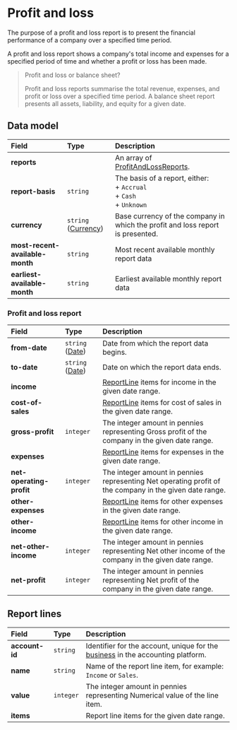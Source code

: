 # Profit and loss

The purpose of a profit and loss report is to present the financial performance of a company over a specified time period.

A profit and loss report shows a company's total income and expenses for a specified period of time and whether a profit or loss has been made.

> 
> Profit and loss or balance sheet?
> 
> Profit and loss reports summarise the total revenue, expenses, and profit or loss over a specified time period. A balance sheet report presents all assets, liability, and equity for a given date.

## Data model

| Field | Type | Description |
| :- | :- | :- |
| **reports** |     | An array of [ProfitAndLossReports](#profit-and-loss-report). |
| **report-basis** | `string` | The basis of a report, either:  <br>\+ `Accrual`  <br>\+ `Cash`  <br>\+ `Unknown` |
| **currency** | `string` ([Currency](/data-model/shared/currency/)) | Base currency of the company in which the profit and loss report is presented. |
| **most-recent-available-month** | `string` | Most recent available monthly report data |
| **earliest-available-month** | `string` | Earliest available monthly report data |

### Profit and loss report

| Field | Type | Description |
| :- | :- | :- |
| **from-date** | `string` ([Date](/data-model/shared/date/)) | Date from which the report data begins. |
| **to-date** | `string` ([Date](/data-model/shared/date/)) | Date on which the report data ends. |
| **income** |     | [ReportLine](#report-lines) items for income in the given date range. |
| **cost-of-sales** |     | [ReportLine](#report-lines) items for cost of sales in the given date range. |
| **gross-profit** | `integer` | The integer amount in pennies representing Gross profit of the company in the given date range. |
| **expenses** |     | [ReportLine](#report-lines) items for expenses in the given date range. |
| **net-operating-profit** | `integer` | The integer amount in pennies representing Net operating profit of the company in the given date range. |
| **other-expenses** |     | [ReportLine](#report-lines) items for other expenses in the given date range. |
| **other-income** |     | [ReportLine](#report-lines) items for other income in the given date range. |
| **net-other-income** | `integer` | The integer amount in pennies representing Net other income of the company in the given date range. |
| **net-profit** | `integer` | The integer amount in pennies representing Net profit of the company in the given date range. |

## Report lines

| Field | Type | Description |
| :- | :- | :- |
| **account-id** | `string` | Identifier for the account, unique for the [business](/data-model/shared/business) in the accounting platform. |
| **name** | `string` | Name of the report line item, for example: `Income` or `Sales`. |
| **value** | `integer` | The integer amount in pennies representing Numerical value of the line item. |
| **items** |     | Report line items for the given date range. |
<!-- 
## Example data

```json
{
  "property-to-go-here": "value-to-go-here"
}
``` -->